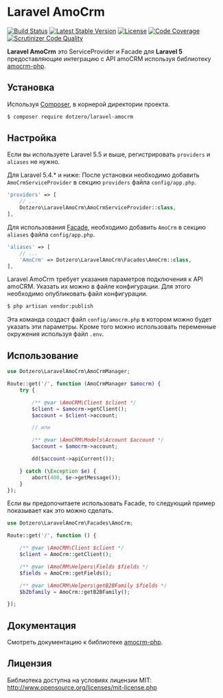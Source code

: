 # Laravel AmoCrm

[![Build Status](https://travis-ci.org/dotzero/laravel-amocrm.svg?branch=master)](https://travis-ci.org/dotzero/laravel-amocrm)
[![Latest Stable Version](https://poser.pugx.org/dotzero/laravel-amocrm/version)](https://packagist.org/packages/dotzero/laravel-amocrm)
[![License](https://poser.pugx.org/dotzero/laravel-amocrm/license)](https://packagist.org/packages/dotzero/laravel-amocrm)
[![Code Coverage](https://scrutinizer-ci.com/g/dotzero/laravel-amocrm/badges/coverage.png?b=master)](https://scrutinizer-ci.com/g/dotzero/laravel-amocrm/?branch=master)
[![Scrutinizer Code Quality](https://scrutinizer-ci.com/g/dotzero/laravel-amocrm/badges/quality-score.png?b=master)](https://scrutinizer-ci.com/g/dotzero/laravel-amocrm/?branch=master)

**Laravel AmoCrm** это ServiceProvider и Facade для **Laravel 5** предоставляющие интеграцию с API amoCRM используя библиотеку [amocrm-php](https://github.com/dotzero/amocrm-php).

## Установка

Используя [Composer](https://getcomposer.org/), в корнерой директории проекта.

```bash
$ composer require dotzero/laravel-amocrm
```

## Настройка

Если вы используете Laravel 5.5 и выше, регистрировать `providers` и `aliases` не нужно.

Для Laravel 5.4.* и ниже:
После установки необходимо добавить `AmoCrmServiceProvider` в секцию `providers` файла `config/app.php`.

```php
'providers' => [
    // ...
    Dotzero\LaravelAmoCrm\AmoCrmServiceProvider::class,
],
```

Для использования [Facade](http://laravel.com/docs/facades),  необходимо добавить `AmoCrm` в секцию `aliases` файла `config/app.php`.

```php
'aliases' => [
    // ...
    'AmoCrm' => Dotzero\LaravelAmoCrm\Facades\AmoCrm::class,
],
```

Laravel AmoCrm требует указания параметров подключения к API amoCRM. Указать их можно в файле конфигурации. Для этого необходимо опубликовать файл конфигурации.

```bash
$ php artisan vendor:publish
```

Эта команда создаст файл `config/amocrm.php` в котором можно будет указать эти параметры. Кроме того можно использовать переменные окружения используя файл `.env`.

## Использование

```php
use Dotzero\LaravelAmoCrm\AmoCrmManager;

Route::get('/', function (AmoCrmManager $amocrm) {
    try {

        /** @var \AmoCRM\Client $client */
        $client = $amocrm->getClient();
        $account = $client->account;

        // или

        /** @var \AmoCRM\Models\Account $account */
        $account = $amocrm->account;

        dd($account->apiCurrent());

    } catch (\Exception $e) {
        abort(400, $e->getMessage());
    }
});
```

Если вы предопочитаете использовать Facade, то следующий пример показывает как это можно сделать.

```php
use Dotzero\LaravelAmoCrm\Facades\AmoCrm;

Route::get('/', function () {

    /** @var \AmoCRM\Client $client */
    $client = AmoCrm::getClient();

    /** @var \AmoCRM\Helpers\Fields $fields */
    $fields = AmoCrm::getFields();

    /** @var \AmoCRM\Helpers\getB2BFamily $fields */
    $b2bfamily = AmoCrm::getB2BFamily();

});
```

## Документация

Смотреть документацию к библиотеке [amocrm-php](https://github.com/dotzero/amocrm-php).

## Лицензия

Библиотека доступна на условиях лицензии MIT: http://www.opensource.org/licenses/mit-license.php
